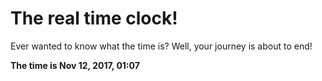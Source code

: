 # The real time clock!

Ever wanted to know what the time is? Well, your journey is about to end!

**The time is Nov 12, 2017, 01:07**